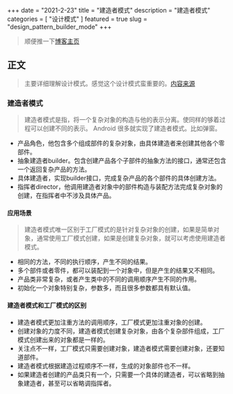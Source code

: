 +++
date = "2021-2-23"
title = "建造者模式"
description = "建造者模式"
categories = [
    "设计模式"
]
featured = true
slug = "design_pattern_builder_mode"
+++
> 顺便推一下[博客主页](http://lalalaxiaowifi.gitee.io/pictures/)
## 正文
> 主要详细理解设计模式。感觉这个设计模式蛮重要的。[内容来源](http://c.biancheng.net/view/1330.html)
### 建造者模式
> 建造者模式是指，将一个复杂对象的构造与他的表示分离。使同样的够着过程可以创建不同的表示。
> Android 很多就实现了建造者模式。比如弹窗。

* 产品角色，他包含多个组成部件的复杂对象，由具体建造者来创建其他各个零部件。
* 抽象建造者builder。包含创建产品各个子部件的抽象方法的接口，通常还包含一个返回复杂产品的方法。
* 具体建造者，实现builder接口，完成复杂产品的各个部件的具体创建方法。
* 指挥者director，他调用建造者对象中的部件构造与装配方法完成复杂对象的创建，在指挥者中不涉及具体产品。

#### 应用场景
> 建造者模式唯一区别于工厂模式的是针对复杂对象的创建，如果是简单对象，通常使用工厂模式创建，如果是创建复杂对象，就可以考虑使用建造者模式。
* 相同的方法，不同的执行顺序，产生不同的结果。
* 多个部件或者零件，都可以装配到一个对象中，但是产生的结果又不相同。
* 产品类非常复杂，或者产生类中的不同的调用顺序产生不同的作用。
* 初始化一个对象特别复杂，参数多，而且很多参数都具有默认值。
#### 建造者模式和工厂模式的区别
* 建造者模式更加注重方法的调用顺序，工厂模式更加注重对象的创建。
* 创建对象的力度不同，建造者模式创建复杂对象，由各个复杂部件组成，工厂模式创建出来的对象都是一样的。
* 关注点不一样，工厂模式只需要创建对象，建造者模式需要创建对象，还要知道部件。
* 建造者模式根据建造过程顺序不一样，生成的对象部件也不一样。
* 如果建造者创建的产品类只有一个，只需要一个具体的建造者，可以省略到抽象建造者，甚至可以省略调指挥者。
